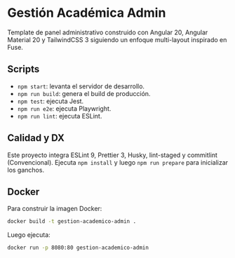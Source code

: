 # Gestión Académica Admin

Template de panel administrativo construido con Angular 20, Angular Material 20 y TailwindCSS 3 siguiendo un enfoque multi-layout inspirado en Fuse.

## Scripts

- `npm start`: levanta el servidor de desarrollo.
- `npm run build`: genera el build de producción.
- `npm test`: ejecuta Jest.
- `npm run e2e`: ejecuta Playwright.
- `npm run lint`: ejecuta ESLint.

## Calidad y DX

Este proyecto integra ESLint 9, Prettier 3, Husky, lint-staged y commitlint (Convencional). Ejecuta `npm install` y luego `npm run prepare` para inicializar los ganchos.

## Docker

Para construir la imagen Docker:

```bash
docker build -t gestion-academico-admin .
```

Luego ejecuta:

```bash
docker run -p 8080:80 gestion-academico-admin
```
